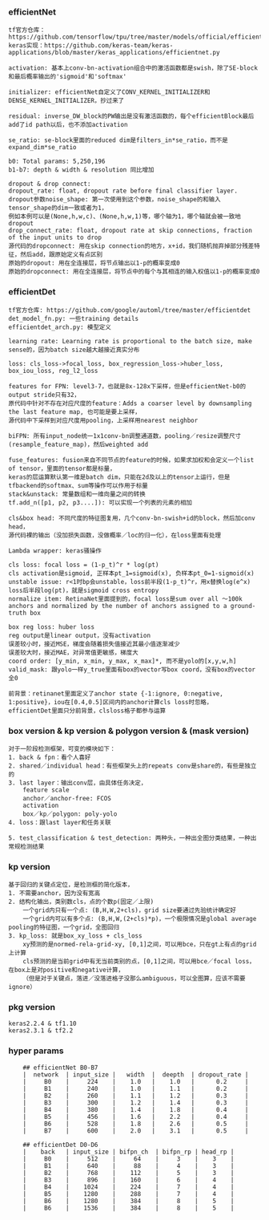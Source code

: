 ### efficientNet
    tf官方仓库：https://github.com/tensorflow/tpu/tree/master/models/official/efficientnet
    keras实现：https://github.com/keras-team/keras-applications/blob/master/keras_applications/efficientnet.py

    activation: 基本上conv-bn-activation组合中的激活函数都是swish，除了SE-block和最后概率输出的'sigmoid'和'softmax'

    initializer: efficientNet自定义了CONV_KERNEL_INITIALIZER和DENSE_KERNEL_INITIALIZER，抄过来了

    residual: inverse_DW_block的PW输出是没有激活函数的，每个efficientBlock最后add了id path以后，也不添加activation

    se_ratio: se-block里面的reduced dim是filters_in*se_ratio，而不是expand_dim*se_ratio

    b0: Total params: 5,250,196
    b1-b7: depth & width & resolution 同比增加

    dropout & drop connect:
    dropout_rate: float, dropout rate before final classifier layer.
    dropout参数noise_shape: 第一次使用到这个参数，noise_shape的和输入tensor_shape的dim一致或者为1，
    例如本例可以是(None,h,w,c)、(None,h,w,1)等，哪个轴为1，哪个轴就会被一致地dropout
    drop_connect_rate: float, dropout rate at skip connections, fraction of the input units to drop
    源代码的dropconnect: 用在skip connection的地方，x+id，我们随机抛弃掉部分残差特征，然后add，跟原始定义有点区别
    原始的dropout: 用在全连接层，将节点输出以1-p的概率变成0
    原始的dropconnect: 用在全连接层，将节点中的每个与其相连的输入权值以1-p的概率变成0


### efficientDet
    tf官方仓库: https://github.com/google/automl/tree/master/efficientdet
    det_model_fn.py: 一些training details
    efficientdet_arch.py: 模型定义

    learning rate: Learning rate is proportional to the batch size, make sense的，因为batch size越大越接近真实分布

    loss: cls_loss->focal_loss, box_regression_loss->huber_loss, box_iou_loss, reg_l2_loss

    features for FPN: level3-7，也就是8x-128x下采样，但是efficientNet-b0的output stride只有32，
    原代码中针对不存在对应尺度的feature：Adds a coarser level by downsampling the last feature map, 也可能是要上采样，
    源代码中下采样到对应尺度用pooling，上采样用nearest neighbor

    biFPN: 所有input_node统一1x1conv-bn调整通道数，pooling／resize调整尺寸(resample_feature_map)，然后weighted add

    fuse_features: fusion来自不同节点的feature的时候，如果求加权和会定义一个list of tensor，里面的tensor都是标量，
    keras的层运算默认第一维是batch dim，只能在2d及以上的tensor上运行，但是tfbackend的softmax、sum等操作可以作用于标量
    stack&unstack: 常量数组和一维向量之间的转换
    tf.add_n([p1, p2, p3....]): 可以实现一个列表的元素的相加

    cls&box head: 不同尺度的特征图复用，几个conv-bn-swish+id的block，然后加conv head，
    源代码裸的输出（没加损失函数，没做概率／loc的归一化），在loss里面有处理

    Lambda wrapper: keras骚操作

    cls loss: focal loss = (1-p_t)^r * log(pt)
    cls activation是sigmoid, 正样本pt_1=sigmoid(x), 负样本pt_0=1-sigmoid(x)
    unstable issue: r<1时bp会unstable，loss前半段(1-p_t)^r，用x替换log(e^x)
    loss后半段log(pt)，就是sigmoid cross entropy
    normalize item: RetinaNet里面提到的，focal loss是sum over all ～100k anchors and normalized by the number of anchors assigned to a ground-truth box

    box reg loss: huber loss
    reg output是linear output，没有activation
    误差较小时，接近MSE，梯度会随着损失值接近其最小值逐渐减少
    误差较大时，接近MAE，对异常值更敏感，梯度大
    coord order: [y_min, x_min, y_max, x_max]*, 而不是yolo的[x,y,w,h]
    valid_mask: 跟yolo一样y_true里面有box的vector写box coord，没有box的vector全0

    前背景：retinanet里面定义了anchor state {-1:ignore, 0:negative, 1:positive}，iou在[0.4,0.5]区间内的anchor计算cls loss时忽略，
    efficientDet里面只分前背景，clsloss格子都参与运算


### box version & kp version & polygon version & (mask version)
    对于一阶段检测框架，可变的模块如下：
    1. back & fpn：看个人喜好
    2. shared／individual head：有些框架头上的repeats conv是share的，有些是独立的
    3. last layer：输出conv层，由具体任务决定，
        feature scale
        anchor／anchor-free: FCOS
        activation
        box／kp／polygon: poly-yolo
    4. loss：跟last layer和任务关联

    5. test_classification & test_detection: 两种头，一种出全图分类结果，一种出常规检测结果


### kp version
    基于回归的关键点定位，是检测框的简化版本，
    1. 不需要anchor，因为没有宽高
    2. 结构化输出，类别数cls，点的个数p(固定／上限)
        一个grid内只有一个点: (B,H,W,2+cls)，grid size要通过先验统计确定好
        一个grid内可以有多个点: (B,H,W,(2+cls)*p)，一个极限情况是global average pooling的特征图，一个grid，全图回归
    3. kp_loss: 就是box_xy_loss + cls_loss
        xy预测的是normed-rela-grid-xy, [0,1]之间，可以用bce，只在gt上有点的grid上计算
        cls预测的是当前grid中有无当前类别的点，[0,1]之间，可以用bce／focal loss，在box上是对positive和negative计算，
        （但是对于关键点，落进／没落进格子没那么ambiguous，可以全图算，应该不需要ignore）


### pkg version
    keras2.2.4 & tf1.10
    keras2.3.1 & tf2.2


### hyper params
        ## efficientNet B0-B7
        |  network  | input_size |   width  |  deepth  | dropout_rate |
        |     B0    |     224    |    1.0   |    1.0   |      0.2     |
        |     B1    |     240    |    1.0   |    1.1   |      0.2     | 
        |     B2    |     260    |    1.1   |    1.2   |      0.3     | 
        |     B3    |     300    |    1.2   |    1.4   |      0.3     |
        |     B4    |     380    |    1.4   |    1.8   |      0.4     |
        |     B5    |     456    |    1.6   |    2.2   |      0.4     | 
        |     B6    |     528    |    1.8   |    2.6   |      0.5     |
        |     B7    |     600    |    2.0   |    3.1   |      0.5     |
        
        ## efficientDet D0-D6
        |    back   | input_size | bifpn_ch  | bifpn_rp | head_rp |
        |     B0    |     512    |     64    |     3    |    3    |
        |     B1    |     640    |     88    |     4    |    3    | 
        |     B2    |     768    |    112    |     5    |    3    | 
        |     B3    |     896    |    160    |     6    |    4    |
        |     B4    |    1024    |    224    |     7    |    4    |
        |     B5    |    1280    |    288    |     7    |    4    | 
        |     B6    |    1280    |    384    |     8    |    5    |
        |     B6    |    1536    |    384    |     8    |    5    |





















